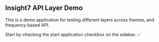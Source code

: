 ## Insight7 API Layer Demo

This is a demo application for testing different layers across themes, and frequency based API.

Start by checking the start application checkbox on the sidebar. ✅
